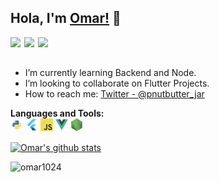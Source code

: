 ## Hola, I'm [Omar!](https://omars.live) 👋

<a href="https://twitter.com/pnutbutter_jar">
  <img align="left" width="22px" src="https://cdn.jsdelivr.net/npm/simple-icons@v3/icons/twitter.svg" />
</a>
<a href="https://linkedin.com/in/omar1024">
  <img align="left" width="22px" src="https://cdn.jsdelivr.net/npm/simple-icons@v3/icons/linkedin.svg" />
</a>
<a href="https://instagram.com/peanetbutter.jar/">
  <img align="left" width="22px" src="https://cdn.jsdelivr.net/npm/simple-icons@v3/icons/instagram.svg" />
</a>

<br/>
<br/>

- I’m currently learning Backend and Node.
- I’m looking to collaborate on Flutter Projects.
- How to reach me: [Twitter - @pnutbutter_jar](https://twitter.com/pnutbutter_jar)


**Languages and Tools:**  
<code><img height="20" src="https://raw.githubusercontent.com/github/explore/80688e429a7d4ef2fca1e82350fe8e3517d3494d/topics/python/python.png"></code>
<code><img height="20" src="https://raw.githubusercontent.com/github/explore/80688e429a7d4ef2fca1e82350fe8e3517d3494d/topics/flutter/flutter.png"></code>
<code><img height="20" src="https://raw.githubusercontent.com/github/explore/80688e429a7d4ef2fca1e82350fe8e3517d3494d/topics/javascript/javascript.png"></code>
<code><img height="20" src="https://raw.githubusercontent.com/github/explore/80688e429a7d4ef2fca1e82350fe8e3517d3494d/topics/vue/vue.png"></code>
<code><img height="20" src="https://raw.githubusercontent.com/github/explore/80688e429a7d4ef2fca1e82350fe8e3517d3494d/topics/nodejs/nodejs.png"></code>    

<a href="https://github.com/omar1024">
 <img align="center" src="https://github-readme-stats.vercel.app/api?username=omar1024&show_icons=true&theme=light&line_height=27" alt="Omar's github stats"/>
</a>
<p align="left"> <img src="https://komarev.com/ghpvc/?username=omar1024&label=Views&color=blue&style=plastic" alt="omar1024" /> </p>
